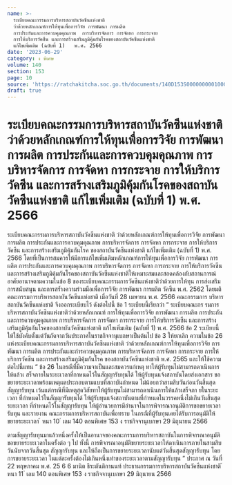 ```yaml
---
name: >-
  ระเบียบคณะกรรมการบริหารสถาบันวัคซีนแห่งชาติ
  ว่าด้วยหลักเกณฑ์การให้ทุนเพื่อการวิจัย การพัฒนา การผลิต
  การประกันและการควบคุมคุณภาพ  การบริหารจัดการ การจัดหา การกระจาย
  การให้บริการวัคซีน และการสร้างเสริมภูมิคุ้มกันโรคของสถาบันวัคซีนแห่งชาติ
  แก้ไขเพิ่มเติม (ฉบับที่ 1)   พ.ศ. 2566
date: '2023-06-29'
category: ง พิเศษ
volume: 140
section: 153
page: 10
source: 'https://ratchakitcha.soc.go.th/documents/140D153S0000000001000.pdf'
draft: true
---
```


# ระเบียบคณะกรรมการบริหารสถาบันวัคซีนแห่งชาติ ว่าด้วยหลักเกณฑ์การให้ทุนเพื่อการวิจัย การพัฒนา การผลิต การประกันและการควบคุมคุณภาพ  การบริหารจัดการ การจัดหา การกระจาย การให้บริการวัคซีน และการสร้างเสริมภูมิคุ้มกันโรคของสถาบันวัคซีนแห่งชาติ แก้ไขเพิ่มเติม (ฉบับที่ 1)   พ.ศ. 2566

ระเบียบคณะกรรมการบริหารสถาบันวัคซีนแห่งชาติ ว่าด้วยหลักเกณฑ์การให้ทุนเพื่อการวิจัย การพัฒนา การผลิต การประกันและการควบคุมคุณภาพ การบริหารจัดการ การจัดหา การกระจาย การให้บริการวัคซีน และการสร้างเสริมภูมิคุ้มกันโรค ของสถาบันวัคซีนแห่งชาติ แก้ไขเพิ่มเติม (ฉบับที่ 1) พ.ศ. 2566 โดยที่เป็นการสมควรให้มีการแก้ไขเพิ่มเติมหลักเกณฑ์การให้ทุนเพื่อการวิจัย การพัฒนา การผลิต การประกันและการควบคุมคุณภาพ การบริหารจัดการ การจัดหา การกระจาย การให้บริการวัคซีน และการสร้างเสริมภูมิคุ้มกันโรคของสถาบันวัคซีนแห่งชาติให้เหมาะสมและสอดคล้องกับสถานการณ์ อาศัยอานาจตามความในข้อ 8 ของระเบียบคณะกรรมการวัคซีนแห่งชาติว่าด้วยการให้ทุน การส่งเสริม การสนับสนุน และการสร้ำงความร่วมมือเพื่อการวิจัย การพัฒนา การผลิต วัคซีน พ.ศ. 2562 โดยมติคณะกรรมการบริหารสถาบันวัคซีนแห่งชาติ เมื่อวันที่ 28 เมษายน พ.ศ. 2566 คณะกรรมการ บริหารสถาบันวัคซีนแห่งชาติ จึงออกระเบียบไว้ ดังต่อไปนี้ ข้อ 1 ระเบียบนี้เรียกว่า “ ระเบียบคณะกร รมการบริหารสถาบันวัคซีนแห่งชาติว่าด้วยหลักเกณฑ์ การให้ทุนเพื่อการวิจัย การพัฒนา การผลิต การประกันและการควบคุมคุณภาพ การบริหารจัดการ การจัดหา การกระจาย การให้บริการวัคซีน และการสร้างเสริมภูมิคุ้มกันโรคของสถาบันวัคซีนแห่งชาติ แก้ไขเพิ่มเติม (ฉบับที่ 1) พ.ศ. 2566 ข้อ 2 ระเบียบนี้ให้ใช้บังคับตั้งแต่วันถัดจากวันประกาศในราชกิจจานุเบกษาเป็นต้นไป ข้อ 3 ให้ยกเลิก ความในข้อ 26 แห่งระเบียบคณะกรรมการบริหารสถาบันวัคซีนแห่งชาติ ว่าด้วยหลักเกณฑ์การให้ทุนเพื่อการวิจัย การพัฒนา การผลิต การประกันและกำรควบคุมคุณภาพ การบริหารจัดการ การจัดหา การกระจาย การให้บริการวัคซีน และการสร้างเสริมภูมิคุ้มกันโรค ของสถาบันวัคซีนแห่งชาติ พ.ศ. 2565 และให้ใช้ความต่อไปนี้แทน “ ข้อ 26 ในกรณีที่มีความจาเป็นและสมควรแก่เหตุ ทาให้ผู้รับทุนไม่สามารถดาเนินการ ให้แล้วเ สร็จภายในระยะเวลาที่กาหนดไว้ในสัญญารับทุนได้ ให้ผู้รับทุนแจ้งสถาบันโดยส่งเอกสาร ขอขยายระยะเวลาพร้อมเหตุผลประกอบตามแบบที่สถาบันกำหนด ไม่น้อยกว่าสามสิบวันก่อนวันสิ้นสุด สัญญารับทุน เว้นแต่กรณีที่มีเหตุสุดวิสัยทาให้ผู้รับทุนไม่สามารถดาเนินการให้แล้วเสร็จภา ยในระยะเวลา ที่กำหนดไว้ในสัญญารับทุนได้ ให้ผู้รับทุนแจ้งสถาบันตามที่กำหนดในวรรคหนึ่งไม่เกินวันสิ้นสุดระยะเวลา ที่กำหนดไว้ในสัญญารับทุน ให้ผู้อำนวยการมีอำนาจในการพิจารณาอนุมัติการขอขยายเวลารับทุน และรายงาน คณะกรรมการบริหารสถาบันเพื่อทราบ ในกรณีที่ผู้รับทุนเคยได้รับการอนุมัติให้ขยายระยะเวลา ้ หนา 10 ่ เลม 140 ตอนพิเศษ 153 ง ราชกิจจานุเบกษา 29 มิถุนายน 2566

ตามสัญญารับทุนมาแล้วหนึ่งครั้งให้เป็นอานาจของคณะกรรมการบริหารสถาบันในการพิจารณาอนุมัติ ขอขยายระยะเวลาในครั้งต่อ ๆ ไป ทั้งนี้ การพิจารณาอนุมัติขยายระยะเวลาให้ดาเนินการภายในสามสิบวันนับจากวันสิ้นสุด สัญญารับทุน และให้ถือเป็นการขยายระยะเวลานับแต่วันสิ้นสุดสัญญารับทุน โดยการขยายระยะเวลา ในแต่ละครั้งต้องไม่เกินหนึ่งเท่าของระยะเวลาตามสัญญารับทุน ” ประกาศ ณ วันที่ 22 พฤษภาคม พ.ศ. 25 6 6 มานิต ธีระตันติกานนท์ ประธานกรรมการบริหารสถาบันวัคซีนแห่งชาติ ้ หนา 11 ่ เลม 140 ตอนพิเศษ 153 ง ราชกิจจานุเบกษา 29 มิถุนายน 2566
